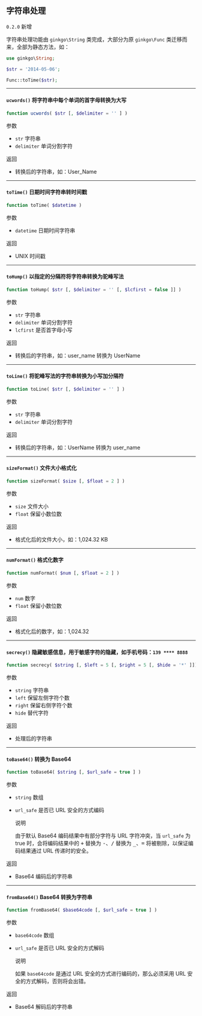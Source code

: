 ## 字符串处理

`0.2.0` 新增

字符串处理功能由 `ginkgo\String` 类完成，大部分为原 `ginkgo\Func` 类迁移而来，全部为静态方法，如：

``` php
use ginkgo\String;

$str = '2014-05-06';

Func::toTime($str);
```

----------

<span id="ucwords"></span>

#### `ucwords()` 将字符串中每个单词的首字母转换为大写

``` php
function ucwords( $str [, $delimiter = '' ] )
```

参数

* `str` 字符串
* `delimiter` 单词分割字符

返回

*  转换后的字符串，如：User_Name

----------

<span id="toTime"></span>

#### `toTime()` 日期时间字符串转时间戳

``` php
function toTime( $datetime )
```

参数

* `datetime` 日期时间字符串

返回

* UNIX 时间戳

----------

<span id="toHump"></span>

#### `toHump()` 以指定的分隔符将字符串转换为驼峰写法

``` php
function toHump( $str [, $delimiter = '' [, $lcfirst = false ]] )
```

参数

* `str` 字符串
* `delimiter` 单词分割字符
* `lcfirst` 是否首字母小写

返回

* 转换后的字符串，如：user_name 转换为 UserName

----------

<span id="toLine"></span>

#### `toLine()` 将驼峰写法的字符串转换为小写加分隔符

``` php
function toLine( $str [, $delimiter = '' ] )
```

参数

* `str` 字符串
* `delimiter` 单词分割字符

返回

* 转换后的字符串，如：UserName 转换为 user_name

----------

<span id="sizeFormat"></span>

#### `sizeFormat()` 文件大小格式化

``` php
function sizeFormat( $size [, $float = 2 ] )
```

参数

* `size` 文件大小
* `float` 保留小数位数

返回

* 格式化后的文件大小，如：1,024.32 KB

----------

<span id="numFormat"></span>

#### `numFormat()` 格式化数字

``` php
function numFormat( $num [, $float = 2 ] )
```

参数

* `num` 数字
* `float` 保留小数位数

返回

* 格式化后的数字，如：1,024.32

----------

<span id="secrecy"></span>

#### `secrecy()` 隐藏敏感信息，用于敏感字符的隐藏，如手机号码：`139 **** 8888`

``` php
function secrecy( $string [, $left = 5 [, $right = 5 [, $hide = '*' ]]] )
```

参数

* `string` 字符串
* `left` 保留左侧字符个数
* `right` 保留右侧字符个数
* `hide` 替代字符

返回

* 处理后的字符串

----------

<span id="toBase64"></span>

#### `toBase64()` 转换为 Base64

``` php
function toBase64( $string [, $url_safe = true ] )
```

参数

* `string` 数组
* `url_safe` 是否已 URL 安全的方式编码

    说明

    由于默认 Base64 编码结果中有部分字符与 URL 字符冲突，当 `url_safe` 为 true 时，会将编码结果中的 <kbd>+</kbd> 替换为 <kbd>-</kbd>、<kbd>/</kbd> 替换为 <kbd>_</kbd>、<kbd>=</kbd> 将被剔除，以保证编码结果通过 URL 传递时的安全。

返回

* Base64 编码后的字符串

----------

<span id="fromBase64"></span>

#### `fromBase64()` Base64 转换为字符串

``` php
function fromBase64( $base64code [, $url_safe = true ] )
```

参数

* `base64code` 数组
* `url_safe` 是否已 URL 安全的方式解码

    说明

    如果 `base64code` 是通过 URL 安全的方式进行编码的，那么必须采用 URL 安全的方式解码，否则将会出错。

返回

* Base64 解码后的字符串
